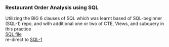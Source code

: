 ### Restaurant Order Analysis using SQL
Utilizing the BIG 6 clauses of SQL which was learnt based of SQL-beginner (SQL-1) repo, and with additional one or two of CTE, Views, and subquery in this practice <br/>
[SQL file](restaurantorder_sql_practice.pdf) <br/>
re-direct to [SQL-1](https://github.com/nazeerulabdhalim/SQL-beginner.git)
